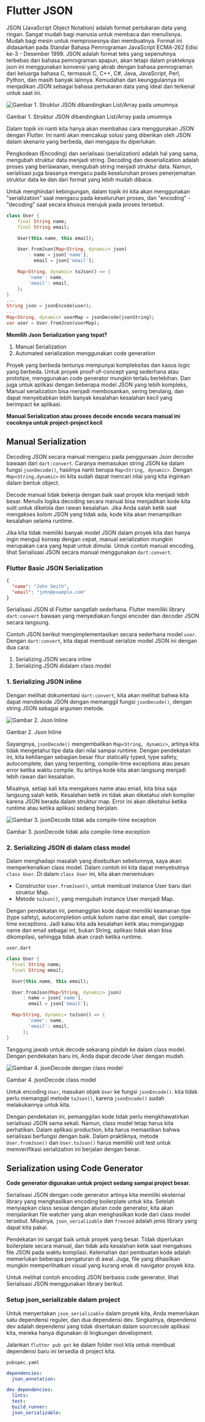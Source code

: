# Flutter JSON

JSON (JavaScript Object Notation) adalah format pertukaran data yang ringan. Sangat mudah bagi manusia untuk membaca dan menulisnya. Mudah bagi mesin untuk memprosesnya dan membuatnya. Format ini didasarkan pada Standar Bahasa Pemrograman JavaScript ECMA-262 Edisi ke-3 - Desember 1999. JSON adalah format teks yang sepenuhnya terbebas dari bahasa pemrograman apapun, akan tetapi dalam prakteknya json ini menggunakan konvensi yang akrab dengan bahasa pemrograman dari keluarga bahasa C, termasuk C, C++, C#, Java, JavaScript, Perl, Python, dan masih banyak lainnya. Kemudahan dan keunggulannya ini menjadikan JSON sebagai bahasa pertukaran data yang ideal dan terkenal untuk saat ini.

![Gambar 1. Struktur JSON dibandingkan List/Array pada umumnya](img/01%20struktur%20json.PNG)

Gambar 1. Struktur JSON dibandingkan List/Array pada umumnya

Dalam topik ini nanti kita hanya akan membahas cara menggunakan JSON dengan Flutter. Ini nanti akan mencakup solusi yang diberikan oleh JSON dalam skenario yang berbeda, dan mengapa itu diperlukan.

Pengkodean (Encoding) dan serialisasi (serialization) adalah hal yang sama, mengubah struktur data menjadi string. Decoding dan deserialization adalah proses yang berlawanan, mengubah string menjadi struktur data. Namun, serialisasi juga biasanya mengacu pada keseluruhan proses penerjemahan struktur data ke dan dari format yang lebih mudah dibaca.

Untuk menghindari kebingungan, dalam topik ini kita akan menggunakan "serialization" saat mengacu pada keseluruhan proses, dan "encoding" - "decoding" saat secara khusus merujuk pada proses tersebut.

```dart
class User {
    final String name;
    final String email;

    User(this.name, this.email);

    User.fromJson(Map<String, dynamic> json)
        : name = json['name'],
          email = json['email'];

    Map<String, dynamic> toJson() => {
        'name': name,
        'email': email,
    };
}
...
String json = jsonEncode(user);
...
Map<String, dynamic> userMap = jsonDecode(jsonString);
var user = User.fromJson(userMap);
```

**Memilih Json Serialization yang tepat?**

1. Manual Serialization
2. Automated serialization menggunakan code generation

Proyek yang berbeda tentunya mempunyai kompleksitas dan kasus logic yang berbeda. Untuk proyek proof-of-concept yang sederhana atau prototipe, menggunakan code generator mungkin terlalu berlebihan. Dan juga untuk aplikasi dengan beberapa model JSON yang lebih kompleks, Manual serialization bisa menjadi membosankan, sering berulang, dan dapat menyebabkan lebih banyak kesalahan kesalahan kecil yang berimpact ke aplikasi.

**Manual Serialization atau proses decode encode secara manual ini cocoknya untuk project-project kecil**

## Manual Serialization

Decoding JSON secara manual mengacu pada penggunaan Json decoder bawaan dari `dart:convert`. Caranya memasukan string JSON ke dalam fungsi `jsonDecode()`, hasilnya nanti berupa `Map<String, dynamic>`. Dengan `Map<String,dynamic>` ini kita sudah dapat mencari nilai yang kita inginkan dalam bentuk object.

Decode manual tidak bekerja dengan baik saat proyek kita menjadi lebih besar. Menulis logika decoding secara manual bisa menjadikan kode kita sulit untuk dikelola dan rawan kesalahan. Jika Anda salah ketik saat mengakses kolom JSON yang tidak ada, kode kita akan menampilkan kesalahan selama runtime.

Jika kita tidak memiliki banyak model JSON dalam proyek kita dan hanya ingin menguji konsep dengan cepat, manual serialization mungkin merupakan cara yang tepat untuk dimulai. Untuk contoh manual encoding, lihat Serialisasi JSON secara manual menggunakan `dart:convert`.

### Flutter Basic JSON Serialization

```json
{
  "name": "John Smith",
  "email": "john@example.com"
}
```

Serialisasi JSON di Flutter sangatlah sederhana. Flutter memiliki library `dart:convert` bawaan yang menyediakan fungsi encoder dan decoder JSON secara langsung.

Contoh JSON berikut mengimplementasikan secara sederhana model `user`. Dengan `dart:convert`, kita dapat membuat serialize model JSON ini dengan dua cara:

1. Serializing JSON secara inline
2. Serializing JSON didalam class model

### 1. Serializing JSON inline

Dengan melihat dokumentasi `dart:convert`, kita akan melihat bahwa kita dapat mendekode JSON dengan memanggil fungsi `jsonDecode()`, dengan string JSON sebagai argumen metode.

![Gambar 2. Json Inline](img/02%20json_inline.PNG)

Gambar 2. Json Inline

Sayangnya, `jsonDecode()` mengembalikan `Map<String, dynamic>`, artinya kita tidak mengetahui tipe data dari nilai sampai runtime. Dengan pendekatan ini, kita kehilangan sebagian besar fitur statically typed, type safety, autocomplete, dan yang terpenting, compile-time exceptions atau pesan error ketika waktu compile. Itu artinya kode kita akan langsung menjadi lebih rawan dari kesalahan.

Misalnya, setiap kali kita mengakses name atau email, kita bisa saja langsung salah ketik. Kesalahan ketik ini tidak akan diketahui oleh kompiler karena JSON berada dalam struktur map. Error ini akan diketahui ketika runtime atau ketika aplikasi sedang berjalan.

![Gambar 3. jsonDecode tidak ada compile-time exception](img/03%20json_inline_error.PNG)

Gambar 3. jsonDecode tidak ada compile-time exception

### 2. Serializing JSON di dalam class model

Dalam menghadapi masalah yang disebutkan sebelumnya, saya akan memperkenalkan class model. Dalam contoh ini kita dapat menyebutnya `class User`. Di dalam `class User` ini, kita akan menemukan:

- Constructor `User.fromJson()`, untuk membuat instance User baru dari struktur Map.
- Metode `toJson()`, yang mengubah instance User menjadi Map.

Dengan pendekatan ini, pemanggilan kode dapat memiliki keamanan tipe (type safety), autocompletion untuk kolom name dan email, dan compile-time exceptions. Jadi kalau kita ada kesalahan ketik atau menganggap name dan email sebagai int, bukan String, aplikasi tidak akan bisa dikompilasi, sehingga tidak akan crash ketika runtime.

`user.dart`

```dart
class User {
  final String name;
  final String email;

  User(this.name, this.email);

  User.fromJson(Map<String, dynamic> json)
      : name = json['name'],
        email = json['email'];

  Map<String, dynamic> toJson() => {
        'name': name,
        'email': email,
      };
}
```

Tanggung jawab untuk decode sekarang pindah ke dalam class model. Dengan pendekatan baru ini, Anda dapat decode User dengan mudah.

![Gambar 4. jsonDecode dengan class model](img/04%20json_inline%20dengan%20class%20model.PNG)

Gambar 4. jsonDecode class model

Untuk encoding `User`, masukan objek `User` ke fungsi `jsonEncode()`. kita tidak perlu memanggil metode `toJson()`, karena `jsonEncode()` sudah melakukannya untuk kita.

Dengan pendekatan ini, pemanggilan kode tidak perlu mengkhawatirkan serialisasi JSON sama sekali. Namun, class model tetap harus kita perhatikan. Dalam aplikasi production, kita harus memastikan bahwa serialisasi berfungsi dengan baik. Dalam praktiknya, metode `User.fromJson()` dan `User.toJson()` harus memiliki unit test untuk memverifikasi serialization ini berjalan dengan benar.

## Serialization using Code Generator

**Code generator digunakan untuk project sedang sampai project besar.**

Serialisasi JSON dengan code generator artinya kita memiliki eksternal library yang menghasilkan encoding boilerplate untuk kita. Setelah menyiapkan class sesuai dengan aturan code generator, kita akan menjalankan file watcher yang akan menghasilkan kode dari class model tersebut. Misalnya, `json_serializable` dan `freezed` adalah jenis library yang dapat kita pakai.

Pendekatan ini sangat baik untuk proyek yang besar. Tidak diperlukan boilerplate secara manual, dan tidak ada kesalahan ketik saat mengakses file JSON pada waktu kompilasi. Kelemahan dari pembuatan kode adalah memerlukan beberapa pengaturan di awal. Juga, file yang dihasilkan mungkin memperlihatkan visual yang kurang enak di navigator proyek kita.

Untuk melihat contoh encoding JSON berbasis code generator, lihat Serialisasi JSON menggunakan library berikut.

### Setup json_serializable dalam project

Untuk menyertakan `json_serializable` dalam proyek kita, Anda memerlukan satu dependensi reguler, dan dua dependensi dev. Singkatnya, dependensi dev adalah dependensi yang tidak disertakan dalam sourcecode aplikasi kita, mereka hanya digunakan di lingkungan development.

Jalankan `flutter pub get` ke dalam folder root kita untuk membuat dependensi baru ini tersedia di project kita.

`pubspec.yaml`

```yaml
dependencies:
  json_annotation:

dev_dependencies:
  lints:
  test:
  build_runner:
  json_serializable:
```
